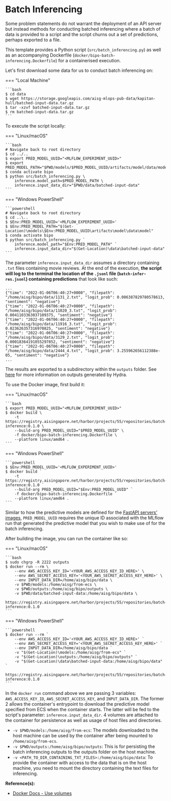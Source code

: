 # Batch Inferencing

Some problem statements do not warrant the deployment of an API server
but instead methods for conducting batched inferencing where a batch
of data is provided to a script and the script churns out
a set of predictions, perhaps exported to a file.

This template provides a Python script (`src/batch_inferencing.py`)
as well as an accompanying
Dockerfile
(`docker/bipo-batch-inferencing.Dockerfile`)
for a containerised execution.

Let's first download some data for us to conduct batch inferencing on:

=== "Local Machine"

    ```bash
    $ cd data
    $ wget https://storage.googleapis.com/aisg-mlops-pub-data/kapitan-hull/batched-input-data.tar.gz
    $ tar -xzvf batched-input-data.tar.gz
    $ rm batched-input-data.tar.gz
    ```

To execute the script locally:

=== "Linux/macOS"

    ```bash
    # Navigate back to root directory
    $ cd ../..
    $ export PRED_MODEL_UUID="<MLFLOW_EXPERIMENT_UUID>"
    $ export PRED_MODEL_PATH="$PWD/models/$PRED_MODEL_UUID/artifacts/model/data/model"
    $ conda activate bipo
    $ python src/batch_inferencing.py \
        inference.model_path=$PRED_MODEL_PATH \
        inference.input_data_dir="$PWD/data/batched-input-data"
    ```

=== "Windows PowerShell"

    ```powershell
    # Navigate back to root directory
    $ cd ..\..
    $ $Env:PRED_MODEL_UUID='<MLFLOW_EXPERIMENT_UUID>'
    $ $Env:PRED_MODEL_PATH="$(Get-Location)\models\$Env:PRED_MODEL_UUID\artifacts\model\data\model"
    $ conda activate bipo
    $ python src/batch_inferencing.py `
        inference.model_path="$Env:PRED_MODEL_PATH" `
        inference.input_data_dir="$(Get-Location)\data\batched-input-data"
    ```

The parameter `inference.input_data_dir` assumes a directory
containing `.txt` files containing movie reviews. At the end of the
execution, __the script will log to the terminal the location of the
`.jsonl` file (`batch-infer-res.jsonl`) containing predictions__ that
look like such:

```jsonl
...
{"time": "2022-01-06T06:40:27+0000", "filepath": "/home/aisg/bipo/data/1131_2.txt", "logit_prob": 0.006387829780578613, "sentiment": "negative"}
{"time": "2022-01-06T06:40:27+0000", "filepath": "/home/aisg/bipo/data/11020_3.txt", "logit_prob": 0.0041103363037109375, "sentiment": "negative"}
{"time": "2022-01-06T06:40:27+0000", "filepath": "/home/aisg/bipo/data/11916_3.txt", "logit_prob": 0.023626357316970825, "sentiment": "negative"}
{"time": "2022-01-06T06:40:27+0000", "filepath": "/home/aisg/bipo/data/3129_2.txt", "logit_prob": 0.00018364191055297852, "sentiment": "negative"}
{"time": "2022-01-06T06:40:27+0000", "filepath": "/home/aisg/bipo/data/2444_4.txt", "logit_prob": 3.255962656112388e-05, "sentiment": "negative"}
...
```

The results are exported to a subdirectory within the
`outputs` folder. See
[here](https://hydra.cc/docs/tutorials/basic/running_your_app/working_directory/)
for more information on outputs generated by Hydra.

To use the Docker image, first build it:

=== "Linux/macOS"

    ```bash
    $ export PRED_MODEL_UUID="<MLFLOW_EXPERIMENT_UUID>"
    $ docker build \
        -t https://registry.aisingapore.net/harbor/projects/55/repositories/batch-inference:0.1.0 \
        --build-arg PRED_MODEL_UUID="$PRED_MODEL_UUID" \
        -f docker/bipo-batch-inferencing.Dockerfile \
        --platform linux/amd64 .
    ```

=== "Windows PowerShell"

    ```powershell
    $ $Env:PRED_MODEL_UUID='<MLFLOW_EXPERIMENT_UUID>'
    $ docker build `
        -t https://registry.aisingapore.net/harbor/projects/55/repositories/batch-inference:0.1.0 `
        --build-arg PRED_MODEL_UUID="$Env:PRED_MODEL_UUID" `
        -f docker/bipo-batch-inferencing.Dockerfile `
        --platform linux/amd64 .
    ```

Similar to how the predictive models are defined for the
[FastAPI servers' images](./08-deployment.md#model-serving-fastapi),
`PRED_MODEL_UUID` requires the unique ID associated
with the MLflow run that generated the predictive model that you wish
to make use of for the batch inferencing.

After building the image, you can run the container like so:

=== "Linux/macOS"

    ```bash
    $ sudo chgrp -R 2222 outputs
    $ docker run --rm \
        --env AWS_ACCESS_KEY_ID='<YOUR_AWS_ACCESS_KEY_ID_HERE>' \
        --env AWS_SECRET_ACCESS_KEY='<YOUR_AWS_SECRET_ACCESS_KEY_HERE>' \
        --env INPUT_DATA_DIR=/home/aisg/bipo/data \
        -v $PWD/models:/home/aisg/from-ecs \
        -v $PWD/outputs:/home/aisg/bipo/outputs \
        -v $PWD/data/batched-input-data:/home/aisg/bipo/data \
        https://registry.aisingapore.net/harbor/projects/55/repositories/batch-inference:0.1.0
    ```

=== "Windows PowerShell"

    ```powershell
    $ docker run --rm `
        --env AWS_ACCESS_KEY_ID='<YOUR_AWS_ACCESS_KEY_ID_HERE>' `
        --env AWS_SECRET_ACCESS_KEY='<YOUR_AWS_SECRET_ACCESS_KEY_HERE>' `
        --env INPUT_DATA_DIR=/home/aisg/bipo/data `
        -v "$(Get-Location)\models:/home/aisg/from-ecs" `
        -v "$(Get-Location)\outputs:/home/aisg/bipo/outputs" `
        -v "$(Get-Location)\data\batched-input-data:/home/aisg/bipo/data" `
        https://registry.aisingapore.net/harbor/projects/55/repositories/batch-inference:0.1.0
    ```

In the `docker run` command above we are passing 3 variables:
`AWS_ACCESS_KEY_ID`, `AWS_SECRET_ACCESS_KEY`, and `INPUT_DATA_DIR`.
The former 2 allows the container's entrypoint to download the
predictive model specified from ECS when the container starts.
The latter
will be fed to the script's parameter: `inference.input_data_dir`.
4 volumes are attached to the container for persistence as well as
usage of host files and directories.

- `-v $PWD/models:/home/aisg/from-ecs`: The models downloaded to the
  host machine can be used by the container after being mounted to
  `/home/aisg/from-ecs`.
- `-v $PWD/outputs:/home/aisg/bipo/outputs`:
  This is for persisting the batch inferencing outputs to the outputs
  folder on the host machine.
- `-v <PATH_TO_DIR_CONTAINING_TXT_FILES>:/home/aisg/bipo/data`:
  To provide the container with access to the data that is on the host
  machine, you need to mount the directory containing the text
  files for inferencing.

__Reference(s):__

- [Docker Docs - Use volumes](https://docs.docker.com/storage/volumes/)
